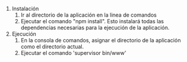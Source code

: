 <ol>
  <li>
    Instalación
    <ol>
      <li>Ir al directorio de la aplicación en la linea de comandos</li>
      <li>Ejecutar el comando "npm install". Esto instalará todas las dependencias necesarias para la ejecución de la aplicación.</li>
    </ol>
  <li>
  Ejecución
    <ol>
      <li>En la consola de comandos, asignar el directorio de la aplicación como el directorio actual.</li>
      <li>Ejecutar el comando 'supervisor bin/www'</li>
    </ol>
  </li>
</ol>
